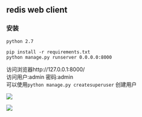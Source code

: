 ## redis web client
### 安装

```
python 2.7

pip install -r requirements.txt
python manage.py runserver 0.0.0.0:8000
```

访问浏览器http://127.0.0.1:8000/  
访问用户:admin 密码:admin   
可以使用`python manage.py createsuperuser` 创建用户

![](https://gitee.com/careyjike_173/redis_web_client/raw/master/static/img/1.png)


![](https://gitee.com/careyjike_173/redis_web_client/raw/master/static/img/2.png)